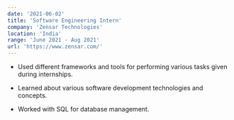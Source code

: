 ```yaml
---
date: '2021-06-02'
title: 'Software Engineering Intern'
company: 'Zensar Technologies'
location: 'India'
range: 'June 2021 - Aug 2021'
url: 'https://www.zensar.com/'
---
```


- Used different frameworks and tools for performing various tasks given during internships.

- Learned about various software development technologies and concepts.

- Worked with SQL for database management.
